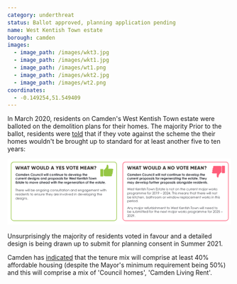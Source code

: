 ```yaml
---
category: underthreat
status: Ballot approved, planning application pending
name: West Kentish Town estate 
borough: camden
images:
  - image_path: /images/wkt3.jpg
  - image_path: /images/wkt1.jpg
  - image_path: /images/wt1.png
  - image_path: /images/wkt2.jpg
  - image_path: /images/wt2.png
coordinates: 
  - -0.149254,51.549409
---
```

In March 2020, residents on Camden's West Kentish Town estate were balloted on the demolition plans for their homes. The majority 
Prior to the ballot, residents were [told](/images/wtoffer.pdf) that if they vote against the scheme the their homes wouldn't be brought up to standard for at least another five to ten years: 

<img src="/images/wktvote.png" class="img-fluid rounded img-thumbnail">

Unsurprisingly the majority of residents voted in favour and a detailed design is being drawn up to submit for planning consent in Summer 2021.

Camden has [indicated](https://www.camden.gov.uk/documents/20142/0/Landlord+Offer.pdf/3ad1506b-c675-eba6-b346-f542b47a7f1d?t=1581423416504) that the tenure mix will comprise at least 40% affordable housing (despite the Mayor's minimum requirement being 50%) and this will comprise a mix of 'Council homes', 'Camden Living Rent'.
